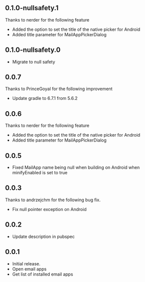 ## 0.1.0-nullsafety.1
Thanks to nerder for the following feature

* Added the option to set the title of the native picker for Android
* Added title parameter for MailAppPickerDialog

## 0.1.0-nullsafety.0

* Migrate to null safety

## 0.0.7
Thanks to PrinceGoyal for the following improvement

* Update gradle to 6.7.1 from 5.6.2

## 0.0.6
Thanks to nerder for the following feature

* Added the option to set the title of the native picker for Android
* Added title parameter for MailAppPickerDialog

## 0.0.5

* Fixed MailApp name being null when building on Android when minifyEnabled is set to true

## 0.0.3
Thanks to andrzejchm for the following bug fix.

* Fix null pointer exception on Android

## 0.0.2

* Update description in pubspec

## 0.0.1

* Initial release.
* Open email apps
* Get list of installed email apps
